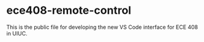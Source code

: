 # ece408-remote-control
This is the public file for developing the new VS Code interface for ECE 408 in UIUC.
